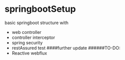 # springbootSetup
basic springboot structure with
- web controller
- controller interceptor
- spring security
- restAssured test
####further update
######TO-DO:
- Reactive webflux
